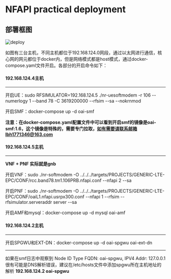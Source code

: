 # NFAPI practical deployment

## 部署框图

![deploy](https://gitee.com/flyvideo/openairinterface5g/raw/63329cf5293608c81ce47193242a255b4dfe8235/doc/deploy.png)

如图有三台主机，不同主机都位于192.168.124.0网段，通过以太网进行通信，核心网的网元都位于docker内，但是网络模式都是host模式，通过docker-compose.yaml文件开启。各部分的开启命令如下：

#### 192.168.124.4主机

***

开启UE：sudo RFSIMULATOR=192.168.124.5 ./nr-uesoftmodem -r 106 --numerlogy 1 --band 78 -C 3619200000 --rfsim --sa --nokrnmod

开启SMF：docker-compose up -d oai-smf

**注意：在docker-compose.yaml配置文件中可以看到开启smf的镜像是oai-smf:1.6，这个镜像是特殊的，需要专门拉取，如有需要请联系邮箱lbh1771346@163.com**

#### 192.168.124.5主机

***

**VNF + PNF 实际就是gnb**

开启VNF：sudo ./nr-softmodem -O ../../../targets/PROJECTS/GENERIC-LTE-EPC/CONF/rcc.band78.tm1.106PRB.nfapi.conf --nfapi 2  --sa

开启PNF：sudo ./nr-softmodem -O ../../../targets/PROJECTS/GENERIC-LTE-EPC/CONF/oaiL1.nfapi.usrpx300.conf --nfapi 1 --rfsim --rfsimulator.serveraddr server --sa

开启AMF和mysql：docker-compose up -d mysql oai-amf

#### 192.168.124.2主机

***

开启SPGWU和EXT-DN：docker-compose up -d oai-spgwu oai-ext-dn

***

如果在smf日志中观察到 Node ID Type FQDN: oai-spgwu, IPV4 Addr: 127.0.0.1很有可能是DNS解析错误，建议在/etc/hosts文件中添加spgwu所在主机地址的解析 
**192.168.124.2 oai-spgwu**




